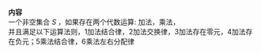 **内容**  
一个非空集合 $S$ ，如果存在两个代数运算: 加法，乘法，  
并且满足以下运算法则，1加法结合律，2加法交换律，3加法存在零元，4加法存在负元；5乘法结合律，6乘法左右分配律  
